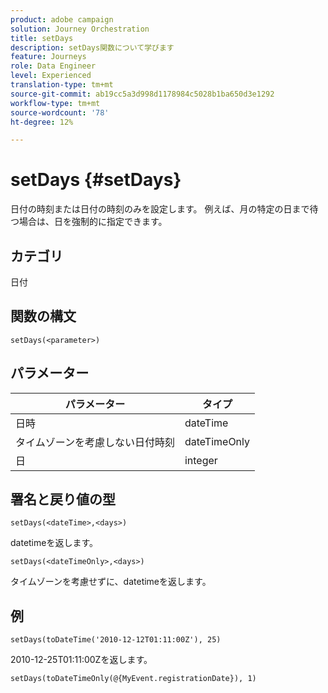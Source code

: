 ```yaml
---
product: adobe campaign
solution: Journey Orchestration
title: setDays
description: setDays関数について学びます
feature: Journeys
role: Data Engineer
level: Experienced
translation-type: tm+mt
source-git-commit: ab19cc5a3d998d1178984c5028b1ba650d3e1292
workflow-type: tm+mt
source-wordcount: '78'
ht-degree: 12%

---
```



# setDays {#setDays}

日付の時刻または日付の時刻のみを設定します。 例えば、月の特定の日まで待つ場合は、日を強制的に指定できます。

## カテゴリ

日付

## 関数の構文

`setDays(<parameter>)`

## パラメーター

| パラメーター | タイプ |
|--- |--- |
| 日時 | dateTime |
| タイムゾーンを考慮しない日付時刻 | dateTimeOnly |
| 日 | integer |

## 署名と戻り値の型

`setDays(<dateTime>,<days>)`

datetimeを返します。

`setDays(<dateTimeOnly>,<days>)`

タイムゾーンを考慮せずに、datetimeを返します。

## 例

`setDays(toDateTime('2010-12-12T01:11:00Z'), 25)`

2010-12-25T01:11:00Zを返します。

`setDays(toDateTimeOnly(@{MyEvent.registrationDate}), 1)`
